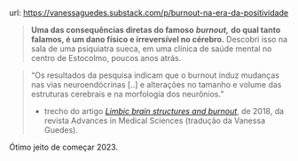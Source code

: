 url: https://vanessaguedes.substack.com/p/burnout-na-era-da-positividade

>**Uma das consequências diretas do famoso** ***burnout,*** **do qual tanto falamos, é um dano físico e irreversível no cérebro.** Descobri isso na sala de uma psiquiatra sueca, em uma clínica de saúde mental no centro de Estocolmo, poucos anos atrás.

> “Os resultados da pesquisa indicam que o burnout induz mudanças nas vias neuroendócrinas [..] e alterações no tamanho e volume das estruturas cerebrais e na morfologia dos neurônios.”
> 
>- trecho do artigo _[Limbic brain structures and burnout](https://www.sciencedirect.com/science/article/pii/S1896112617300755)_, de 2018, da revista Advances in Medical Sciences (tradução da Vanessa Guedes).

Ótimo jeito de começar 2023.
